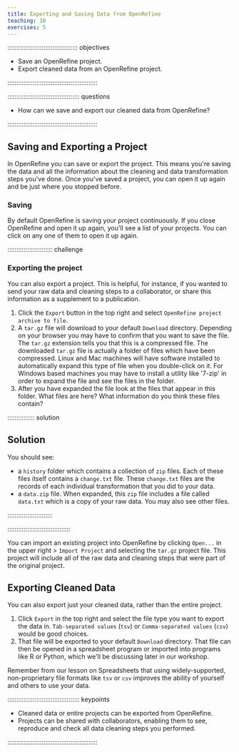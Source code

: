 ```yaml
---
title: Exporting and Saving Data from OpenRefine
teaching: 10
exercises: 5
---
```


::::::::::::::::::::::::::::::::::::::: objectives

- Save an OpenRefine project.
- Export cleaned data from an OpenRefine project.

::::::::::::::::::::::::::::::::::::::::::::::::::

:::::::::::::::::::::::::::::::::::::::: questions

- How can we save and export our cleaned data from OpenRefine?

::::::::::::::::::::::::::::::::::::::::::::::::::

## Saving and Exporting a Project

In OpenRefine you can save or export the project. This means you're saving the
data and all the information about the cleaning and data transformation steps
you've done. Once you've saved a project, you can open it up again and be just
where you stopped before.

### Saving

By default OpenRefine is saving your project continuously. If you close
OpenRefine and open it up again, you'll see a list of your projects. You can
click on any one of them to open it up again.

::::::::::::::::::::::::: challenge

### Exporting the project

You can also export a project. This is helpful, for instance, if you wanted to
send your raw data and cleaning steps to a collaborator, or share this
information as a supplement to a publication.

1. Click the `Export` button in the top right and select `OpenRefine project archive to file`.
2. A `tar.gz` file will download to your default `Download` directory.
  Depending on your browser you may have to confirm that you want to save the
  file. The `tar.gz` extension tells you that this is a compressed file. The
  downloaded `tar.gz` file is actually a folder of files which have been
  compressed. Linux and Mac machines will have software installed to
  automatically expand this type of file when you double-click on it. For
  Windows based machines you may have to install a utility like '7-zip' in
  order to expand the file and see the files in the folder.
3. After you have expanded the file look at the files that appear in this
  folder. What files are here? What information do you think these files
  contain?

:::::::::::::::  solution

## Solution

You should see:

- a `history` folder which contains a collection of  `zip` files. Each of
  these files itself contains a `change.txt` file. These `change.txt` files
  are the records of each individual transformation that you did to your
  data.
- a `data.zip` file. When expanded, this `zip` file includes a file called
  `data.txt` which is a copy of your raw data. You may also see other files.
  

:::::::::::::::::::::::::

:::::::::::::::::::::::::::::::::::

You can import an existing project into OpenRefine by clicking `Open...` in the
upper right > `Import Project` and selecting the `tar.gz` project file. This
project will include all of the raw data and cleaning steps that were part of
the original project.

## Exporting Cleaned Data

You can also export just your cleaned data, rather than the entire project.

1. Click `Export` in the top right and select the file type you want to export
  the data in. `Tab-separated values` (`tsv`) or `Comma-separated values`
  (`csv`) would be good choices.
2. That file will be exported to your default `Download` directory. That file
  can then be opened in a spreadsheet program or imported into programs like R
  or Python, which we'll be discussing later in our workshop.

Remember from our lesson on Spreadsheets that using widely-supported,
non-proprietary file formats like `tsv` or `csv` improves the ability of
yourself and others to use your data.



:::::::::::::::::::::::::::::::::::::::: keypoints

- Cleaned data or entire projects can be exported from OpenRefine.
- Projects can be shared with collaborators, enabling them to see, reproduce and check all data cleaning steps you performed.

::::::::::::::::::::::::::::::::::::::::::::::::::



